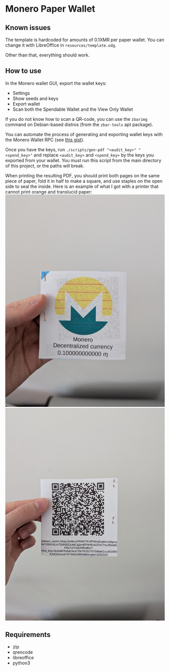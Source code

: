 # Monero Paper Wallet

## Known issues

The template is hardcoded for amounts of 0.1XMR per paper wallet. You can change it with LibreOffice in `resources/template.odg`.

Other than that, everything should work.

## How to use

In the Monero wallet GUI, export the wallet keys:
- Settings
- Show seeds and keys
- Export wallet
- Scan both the Spendable Wallet and the View Only Wallet

If you do not know how to scan a QR-code, you can use the `zbarimg` command on Debian-based distros (from the `zbar-tools` apt package).

You can automate the process of generating and exporting wallet keys with the Monero Wallet RPC (see [this gist](https://gist.github.com/yacinecheikh/8d3cf29d4a126c21dbd8637dfdbfc6bd)).

Once you have the keys, run `./scripts/gen-pdf "<audit_key>" "<spend_key>"` and replace `<audit_key>` and `<spend_key>` by the keys you exported from your wallet.
You must run this script from the main directory of this project, or the paths will break.

When printing the resulting PDF, you should print both pages on the same piece of paper, fold it in half to make a square, and use staples on the open side to seal the inside.
Here is an example of what I got with a printer that cannot print orange and translucid paper:
![Example 1](./example-front.jpeg)
![Example 2](./example-back.jpeg)

## Requirements

- zip
- qrencode
- libreoffice
- python3

